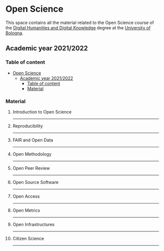 # Open Science

This space contains all the material related to the Open Science course of the [Digital Humanities and Digital Knowledge](https://www.unibo.it/en/teaching/course-unit-catalogue/course-unit/2021/443753) degree at the [University of Bologna](https://www.unibo.it).

## Academic year 2021/2022

### Table of content
- [Open Science](#open-science)
  - [Academic year 2021/2022](#academic-year-20212022)
    - [Table of content](#table-of-content)
    - [Material](#material)

### Material

1. Introduction to Open Science
   <hr></hr>

2. Reproducibility
   <hr></hr>

3. FAIR and Open Data
   <hr></hr>

4. Open Methodology
   <hr></hr>

5. Open Peer Review
   <hr></hr>

6. Open Source Software
   <hr></hr>

7. Open Access
   <hr></hr>

8. Open Metrics
   <hr></hr>

9. Open Infrastructures
   <hr></hr>

10. Citizen Science
    <hr></hr>
